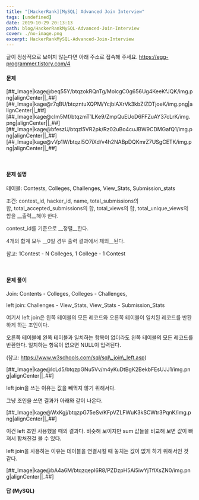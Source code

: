 ```yaml
---
title: "[HackerRank][MySQL] Advanced Join Interview"
tags: [undefined]
date: 2019-10-29 20:13:13
path: blog/HackerRankMySQL-Advanced-Join-Interview
cover: ./no-image.png
excerpt: HackerRankMySQL-Advanced-Join-Interview
---
```

글이 정상적으로 보이지 않는다면 아래 주소로 접속해 주세요.
https://egg-programmer.tistory.com/4
<h4 data-ke-size="size20">문제</h4>

\[\#\#\_Image|kage@beq55Y/btqzokRQnTg/MolcgC0g656Ug4KeeKfJQK/img.png|alignCenter||\_\#\#\]\[\#\#\_Image|kage@r7qBU/btqzntuXQPM/YcjbiAXrVk3kbZIZDTjoeK/img.png|alignCenter||\_\#\#\]\[\#\#\_Image|kage@clm5Mf/btqzmT1LKe9/ZmpQuEUoD6FFZuAY37cLrK/img.png|alignCenter||\_\#\#\]\[\#\#\_Image|kage@bfeszU/btqzl5VR2pk/Rz02uBo4cuJBW9CDMGafQ1/img.png|alignCenter||\_\#\#\]\[\#\#\_Image|kage@vVp1W/btqzl5O7iXd/v4h2NABpDQKmrZ7USgCETK/img.png|alignCenter||\_\#\#\]

&nbsp;

<h4 data-ke-size="size20">문제 설명</h4>

테이블: Contests, Colleges, Challenges, View\_Stats, Submission\_stats

<span style="color: #333333;">조건: contest\_id,</span><span style="color: #333333;">&nbsp;</span><span style="color: #333333;">hacker\_id,</span><span style="color: #333333;">&nbsp;</span><span style="color: #333333;">name,</span><span style="color: #333333;">&nbsp;</span><span style="color: #333333;">total\_submissions의 합,</span><span style="color: #333333;">&nbsp;</span><span style="color: #333333;">total\_accepted\_submissions의 합,</span><span style="color: #333333;">&nbsp;</span><span style="color: #333333;">total\_views의 합, </span><span style="color: #333333;">total\_unique\_views의 합을 __출력__해야 한다.</span>

<span style="color: #333333;">contest\_id를 기준으로 __정렬__한다.</span>

<span style="color: #333333;">4개의 합계 모두 __0일 경우 출력 결과에서 제외__된다.</span>

참고: 1Contest - N Colleges, 1 College - 1 Contest

&nbsp;

<h4 data-ke-size="size20">문제 풀이</h4>

Join: Contents - Colleges, <span style="color: #333333;">Colleges -</span> Challenges,

<span style="color: #333333;">left join: Challenges - View\_Stats, <span style="color: #333333;">View\_Stats - Submission\_Stats</span></span>

<span style="color: #333333;"><span style="color: #333333;">여기서 left join은 왼쪽 테이블의 모든 레코드와 오른쪽 테이블이 일치된 레코드를 반환하게 하는 조인이다.</span></span>

오른쪽 테이블에 왼쪽 테이블과 일치하는 항목이 없더라도 왼쪽 테이블의 모든 레코드를 반환한다. 일치하는 항목이 없으면 NULL이 입력된다.

(참고: <a href="https://www.w3schools.com/sql/sql_join_left.asp" rel="noopener" target="_blank">https://www.w3schools.com/sql/sql\_join\_left.asp</a>)

\[\#\#\_Image|kage@lcLd5/btqzpGNu5Vv/m4yKuDtBgK2BekbFEsUJJ1/img.png|alignCenter||\_\#\#\]

left join을 쓰는 이유는 값을 빼먹지 않기 위해서다.

그냥 조인을 쓰면 결과가 아래와 같이 나온다.

\[\#\#\_Image|kage@WxKgj/btqzpG75eSv/KFpVZLFWuK3kSCWtr3PqnK/img.png|alignCenter||\_\#\#\]

이건 left 조인 사용했을 때의 결과다. 비슷해 보이지만 sum 값들을 비교해 보면 값이 빠져서 합쳐진걸 볼 수 있다.&nbsp;

left join을 사용하는 이유는 테이블을 연결시킬 때 놓치는 값이 없게 하기 위해서인 것 같다.

\[\#\#\_Image|kage@bA4a6M/btqzqepI6R8/PZDzpH5Ai5iwYjTflXsZN0/img.png|alignCenter||\_\#\#\]

<h4 data-ke-size="size20">답 (MySQL)</h4>

&nbsp;

<script src="https://gist.github.com/choisohyun/7abe1f55aea076884ee02659b88b5fc7.js"></script>

&nbsp;